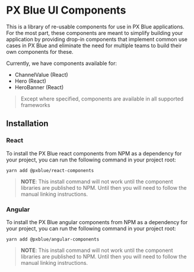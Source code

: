 # PX Blue UI Components
This is a library of re-usable components for use in PX Blue applications. For the most part, these components are meant to simplify building your application by providing drop-in components that implement common use cases in PX Blue and eliminate the need for multiple teams to build their own components for these.

Currently, we have components available for:
* ChannelValue (React)
* Hero (React)
* HeroBanner (React)

> Except where specified, components are available in all supported frameworks

## Installation
### React
To install the PX Blue react components from NPM as a dependency for your project, you can run the following command in your project root:
```
yarn add @pxblue/react-components
```
> **NOTE**: This install command will not work until the component libraries are published to NPM. Until then you will need to follow the manual linking instructions.

### Angular
To install the PX Blue angular components from NPM as a dependency for your project, you can run the following command in your project root:
```
yarn add @pxblue/angular-components
```
> **NOTE**: This install command will not work until the component libraries are published to NPM. Until then you will need to follow the manual linking instructions.
